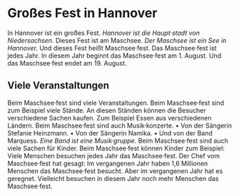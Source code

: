 # Großes Fest in Hannover

In Hannover ist ein großes Fest. 
*Hannover ist die Haupt·stadt von Niedersachsen.* Dieses Fest ist am Maschsee. 
*Der Maschsee ist ein See in Hannover.* Und dieses Fest heißt Maschsee·fest. Das Maschsee·fest ist jedes Jahr. In diesem Jahr beginnt das Maschsee·fest am 1. August. Und das Maschsee·fest endet am 19. August. 

## Viele Veranstaltungen
Beim Maschsee·fest sind viele Veranstaltungen. Beim Maschsee·fest sind zum Beispiel viele Stände. An diesen Ständen können die Besucher verschiedene Sachen kaufen. Zum Beispiel Essen aus verschiedenen Ländern. Beim Maschsee·fest sind auch Musik·konzerte. • Von der Sängerin Stefanie Heinzmann. • Von der Sängerin Namika. • Und von der Band Marquess. 
*Eine Band ist eine Musik·gruppe.* Beim Maschsee·fest sind auch viele Sachen für Kinder. Beim Maschsee·fest können Kinder zum Beispiel: 
Viele Menschen besuchen jedes Jahr das Maschsee·fest. Der Chef vom Maschsee·fest hat gesagt: Im vergangenen Jahr haben 1,6 Millionen Menschen das Maschsee·fest besucht. Aber im vergangenen Jahr hat es geregnet. Vielleicht besuchen in diesem Jahr noch mehr Menschen das Maschsee·fest. 

